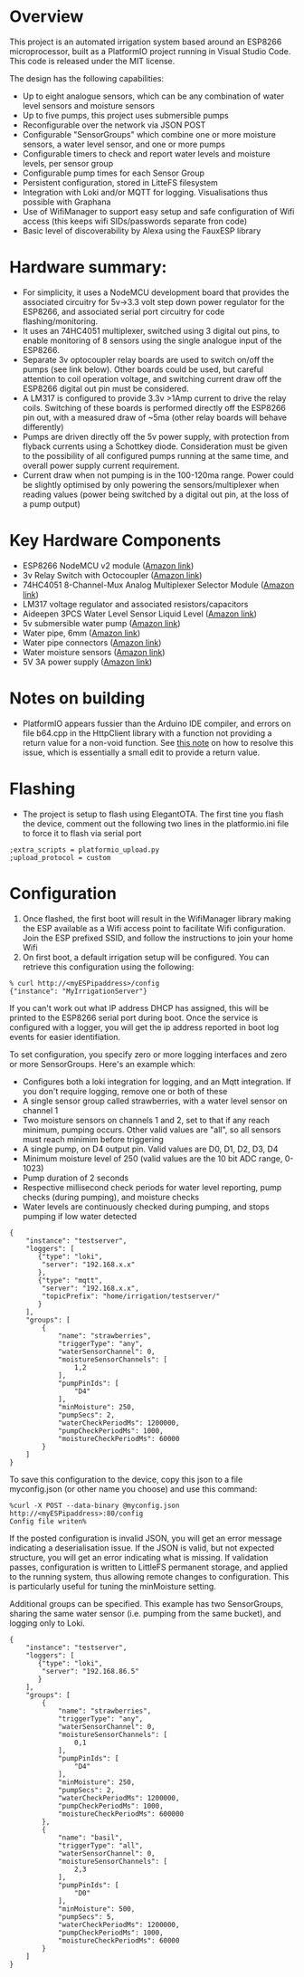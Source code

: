 
# Overview
This project is an automated irrigation system based around an ESP8266 microprocessor, built as a PlatformIO project running in Visual Studio Code. This code is released under the MIT license.

The design has the following capabilities:
* Up to eight analogue sensors, which can be any combination of water level sensors and moisture sensors
* Up to five pumps, this project uses submersible pumps
* Reconfigurable over the network via JSON POST
* Configurable "SensorGroups" which combine one or more moisture sensors, a water level sensor, and one or more pumps
* Configurable timers to check and report water levels and moisture levels, per sensor group
* Configurable pump times for each Sensor Group
* Persistent configuration, stored in LitteFS filesystem
* Integration with Loki and/or MQTT for logging. Visualisations thus possible with Graphana
* Use of WifiManager to support easy setup and safe configuration of Wifi access (this keeps wifi SIDs/passwords separate fron code)
* Basic level of discoverability by Alexa using the FauxESP library

# Hardware summary:
* For simplicity, it uses a NodeMCU development board that provides the associated circuitry for 5v->3.3 volt step down power regulator for the ESP8266, and associated serial port circuitry for code flashing/monitoring.
* It uses an 74HC4051 multiplexer, switched using 3 digital out pins, to enable monitoring of 8 sensors using the single analogue input of the ESP8266.
* Separate 3v optocoupler relay boards are used to switch on/off the pumps (see link below). Other boards could be used, but careful attention to coil operation voltage, and switching current draw off the ESP8266 digital out pin must be considered.
* A LM317 is configured to provide 3.3v >1Amp current to drive the relay coils. Switching of these boards is performed directly off the ESP8266 pin out, with a measured draw of ~5ma (other relay boards will behave differently)
* Pumps are driven directly off the 5v power supply, with protection from flyback currents using a Schottkey diode. Consideration must be given to the possibility of all configured pumps running at the same time, and overall power supply current requirement.
* Current draw when not pumping is in the 100-120ma range. Power could be slightly optimised by only powering the sensors/multiplexer when reading values (power being switched by a digital out pin, at the loss of a pump output)

# Key Hardware Components
* ESP8266 NodeMCU v2 module ([Amazon link](https://www.amazon.co.uk/AZDelivery-NodeMCU-Development-Unsoldered-including/dp/B07V4M3SGT/))
* 3v Relay Switch with Octocoupler ([Amazon link](https://www.amazon.co.uk/dp/B09LS7S1H7?p))
* 74HC4051 8-Channel-Mux Analog Multiplexer Selector Module ([Amazon link](https://www.amazon.co.uk/dp/B09Z29W8XV))
* LM317 voltage regulator and associated resistors/capacitors
* Aideepen 3PCS Water Level Sensor Liquid Level ([Amazon link](https://www.amazon.co.uk/dp/B08D63B9PY?))
* 5v submersible water pump ([Amazon link](https://www.amazon.co.uk/dp/B0B24G8WP7))
* Water pipe, 6mm ([Amazon link](https://www.amazon.co.uk/dp/B08HT2C2MC?))
* Water pipe connectors ([Amazon link](https://www.amazon.co.uk/dp/B097K22Z5G?psc=1&ref=ppx_yo2ov_dt_b_product_details))
* Water moisture sensors ([Amazon link](https://www.amazon.co.uk/dp/B09V7HFHX3?))
* 5V 3A power supply ([Amazon link](https://www.amazon.co.uk/dp/B0BQBR4RZM?))
 
# Notes on building
* PlatformIO appears fussier than the Arduino IDE compiler, and errors on file b64.cpp in the HttpClient library with a function not providing a return value for a non-void function. See [this note](https://forum.arduino.cc/t/httpclient-library-example-with-nodemcu/1042659/10) on how to resolve this issue, which is essentially a small edit to provide a return value.

# Flashing
* The project is setup to flash using ElegantOTA. The first tine you flash the device, comment out the following two lines in the platformio.ini file to force it to flash via serial port
```
;extra_scripts = platformio_upload.py
;upload_protocol = custom
```

# Configuration
1. Once flashed, the first boot will result in the WifiManager library making the ESP available as a Wifi access point to facilitate Wifi configuration. Join the ESP prefixed SSID, and follow the instructions to join your home Wifi
2. On first boot, a default irrigation setup will be configured. You can retrieve this configuration using the following:
```
% curl http://<myESPipaddress>/config
{"instance": "MyIrrigationServer"}
```
If you can't work out what IP address DHCP has assigned, this will be printed to the ESP8266 serial port during boot. Once the service is configured with a logger, you will get the ip address reported in boot log events for easier identifiation.

To set configuration, you specify zero or more logging interfaces and zero or more SensorGroups. Here's an example which:
- Configures both a loki integration for logging, and an Mqtt integration. If you don't require logging, remove one or both of these
- A single sensor group called strawberries, with a water level sensor on channel 1
- Two moisture sensors on channels 1 and 2, set to that if any reach minimum, pumping occurs. Other valid values are "all", so all sensors must reach minimim before triggering
- A single pump, on D4 output pin. Valid values are D0, D1, D2, D3, D4
- Minimum moisture level of 250 (valid values are the 10 bit ADC range, 0-1023)
- Pump duration of 2 seconds
- Respective millisecond check periods for water level reporting, pump checks (during pumping), and moisture checks
- Water levels are continuously checked during pumping, and stops pumping if low water detected
```
{
    "instance": "testserver",
    "loggers": [
       {"type": "loki",
        "server": "192.168.x.x"
       },
       {"type": "mqtt",
        "server": "192.168.x.x",
        "topicPrefix": "home/irrigation/testserver/"
       }
    ],
    "groups": [
        {
            "name": "strawberries",
            "triggerType": "any",
            "waterSensorChannel": 0,
            "moistureSensorChannels": [
                1,2
            ],
            "pumpPinIds": [
                "D4"
            ],
            "minMoisture": 250,
            "pumpSecs": 2,
            "waterCheckPeriodMs": 1200000,
            "pumpCheckPeriodMs": 1000,
            "moistureCheckPeriodMs": 60000
        }
    ]
}
```
To save this configuration to the device, copy this json to a file myconfig.json (or other name you choose) and use this command:
```
%curl -X POST --data-binary @myconfig.json http://<myESPipaddress>:80/config
Config file writen%
```
If the posted configuration is invalid JSON, you will get an error message indicating a deserialisation issue. If the JSON is valid, but not expected structure, you will get an error indicating what is missing.
If validation passes, configuration is written to LittleFS permanent storage, and applied to the running system, thus allowing remote changes to configuration. This is particularly useful for tuning the minMoisture setting.

Additional groups can be specified. This example has two SensorGroups, sharing the same water sensor (i.e. pumping from the same bucket), and logging only to Loki.
```
{
    "instance": "testserver",
    "loggers": [
       {"type": "loki",
        "server": "192.168.86.5"
       }
    ],
    "groups": [
        {
            "name": "strawberries",
            "triggerType": "any",
            "waterSensorChannel": 0,
            "moistureSensorChannels": [
                0,1
            ],
            "pumpPinIds": [
                "D4"
            ],
            "minMoisture": 250,
            "pumpSecs": 2,
            "waterCheckPeriodMs": 1200000,
            "pumpCheckPeriodMs": 1000,
            "moistureCheckPeriodMs": 600000
        },
        {
            "name": "basil",
            "triggerType": "all",
            "waterSensorChannel": 0,
            "moistureSensorChannels": [
                2,3
            ],
            "pumpPinIds": [
                "D0"
            ],
            "minMoisture": 500,
            "pumpSecs": 5,
            "waterCheckPeriodMs": 1200000,
            "pumpCheckPeriodMs": 1000,
            "moistureCheckPeriodMs": 60000
        }
    ]
}
```
